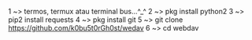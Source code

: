 1 ~> termos, termux atau terminal bus...^_^
2 ~> pkg install python2
3 ~> pip2 install requests
4 ~> pkg install git
5 ~> git clone https://github.com/k0bu5t0rGh0st/wedav
6 ~> cd webdav
